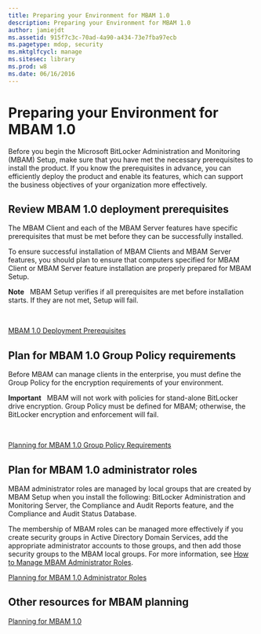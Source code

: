 ```yaml
---
title: Preparing your Environment for MBAM 1.0
description: Preparing your Environment for MBAM 1.0
author: jamiejdt
ms.assetid: 915f7c3c-70ad-4a90-a434-73e7fba97ecb
ms.pagetype: mdop, security
ms.mktglfcycl: manage
ms.sitesec: library
ms.prod: w8
ms.date: 06/16/2016
---
```



# Preparing your Environment for MBAM 1.0


Before you begin the Microsoft BitLocker Administration and Monitoring (MBAM) Setup, make sure that you have met the necessary prerequisites to install the product. If you know the prerequisites in advance, you can efficiently deploy the product and enable its features, which can support the business objectives of your organization more effectively.

## Review MBAM 1.0 deployment prerequisites


The MBAM Client and each of the MBAM Server features have specific prerequisites that must be met before they can be successfully installed.

To ensure successful installation of MBAM Clients and MBAM Server features, you should plan to ensure that computers specified for MBAM Client or MBAM Server feature installation are properly prepared for MBAM Setup.

**Note**  
MBAM Setup verifies if all prerequisites are met before installation starts. If they are not met, Setup will fail.

 

[MBAM 1.0 Deployment Prerequisites](mbam-10-deployment-prerequisites.md)

## Plan for MBAM 1.0 Group Policy requirements


Before MBAM can manage clients in the enterprise, you must define the Group Policy for the encryption requirements of your environment.

**Important**  
MBAM will not work with policies for stand-alone BitLocker drive encryption. Group Policy must be defined for MBAM; otherwise, the BitLocker encryption and enforcement will fail.

 

[Planning for MBAM 1.0 Group Policy Requirements](planning-for-mbam-10-group-policy-requirements.md)

## Plan for MBAM 1.0 administrator roles


MBAM administrator roles are managed by local groups that are created by MBAM Setup when you install the following: BitLocker Administration and Monitoring Server, the Compliance and Audit Reports feature, and the Compliance and Audit Status Database.

The membership of MBAM roles can be managed more effectively if you create security groups in Active Directory Domain Services, add the appropriate administrator accounts to those groups, and then add those security groups to the MBAM local groups. For more information, see [How to Manage MBAM Administrator Roles](how-to-manage-mbam-administrator-roles-mbam-1.md).

[Planning for MBAM 1.0 Administrator Roles](planning-for-mbam-10-administrator-roles.md)

## Other resources for MBAM planning


[Planning for MBAM 1.0](planning-for-mbam-10.md)

 

 





